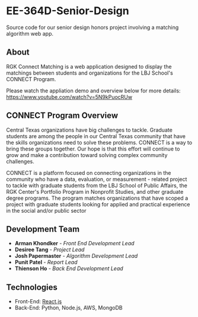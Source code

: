 # EE-364D-Senior-Design
Source code for our senior design honors project involving a matching algorithm web app.

## About
RGK Connect Matching is a web application designed to display the matchings between students and organizations for the LBJ School's CONNECT Program.

Please watch the appliation demo and overview below for more details: 
https://www.youtube.com/watch?v=5N9kPuocRUw

## CONNECT Program Overview 
Central Texas organizations have big challenges to tackle. Graduate students are among the people in our Central Texas community that have the skills organizations need to solve these problems.  CONNECT is a way to bring these groups together. Our hope is that this effort will continue to grow and make a contribution toward solving complex community challenges. 

CONNECT is a platform focused on connecting organizations in the community who have a data, evaluation, or measurement - related project to tackle with graduate students from the LBJ School of Public Affairs, the RGK Center's Portfolio Program in Nonprofit Studies, and other graduate degree programs. The program matches organizations that have scoped a project with graduate students looking for applied and practical experience in the social and/or public sector

## Development Team 

* **Arman Khondker** - *Front End Development Lead*
* **Desiree Tang** - *Project Lead*
* **Josh Papermaster** - *Algorithm Development Lead*
* **Punit Patel** - *Report Lead*
* **Thienson Ho** - *Back End Development Lead*

## Technologies

* Front-End: [React.js](https://reactjs.org)
* Back-End: Python, Node.js, AWS, MongoDB

